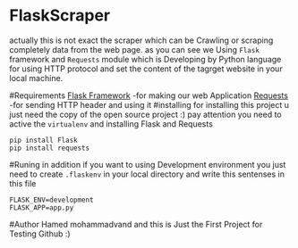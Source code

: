 # FlaskScraper
actually this is not exact the scraper which can be Crawling or scraping completely data from the web page. as you can see we Using ```Flask``` framework and ```Requests``` module which is Developing by Python language for using HTTP protocol and set the content of the tagrget website in your local machine.

#Requirements
[Flask Framework](https://flask.palletsprojects.com/en/1.1.x/) -for making our web Application
[Requests](https://requests.readthedocs.io/en/master/) -for sending HTTP header and using it 
#installing
for installing this project u just need the copy of the open source project :)
pay attention you need to active the ```virtualenv``` and installing Flask and Requests
``` 
pip install Flask
pip install requests
```
#Runing
in addition if you want to using Development environment you just need to create ```.flaskenv``` in your local directory and write this sentenses in this file
```
FLASK_ENV=development
FLASK_APP=app.py
```
#Author
Hamed mohammadvand and this is Just the First Project for Testing Github :)
